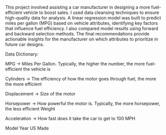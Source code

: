 This project involved assisting a car manufacturer in designing a more fuel-efficient vehicle to boost sales.
I used data cleansing techniques to ensure high-quality data for analysis. A linear regression model was built to predict miles per gallon (MPG) based on vehicle attributes, 
identifying key factors that influence fuel efficiency. I also compared model results using forward and backward selection methods. 
The final recommendations provide actionable insights for the manufacturer on which attributes to prioritize in future car designs.


Data Dictionary:

MPG -> Miles Per Gallon. Typically, the higher the number, the more fuel-efficient the vehicle is

Cylinders -> The efficiency of how the motor goes through fuel, the more the more efficient

Displacement -> Size of the motor

Horsepower -> How powerful the motor is. Typically, the more horsepower, the less efficient
Weight

Acceleration -> How fast does it take the car to get to 100 MPH

Model Year
US Made
